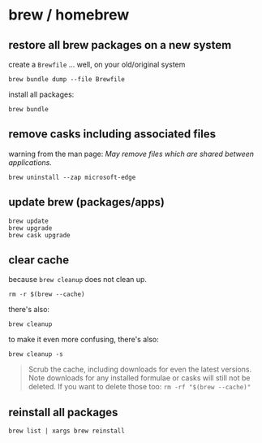 # brew / homebrew

## restore all brew packages on a new system

create a `Brewfile` ... well, on your old/original system

```
brew bundle dump --file Brewfile
```

install all packages:

```
brew bundle
```

## remove casks including associated files

warning from the man page: *May remove files which are shared between applications.*

```shell
brew uninstall --zap microsoft-edge
```

## update brew (packages/apps)

```
brew update
brew upgrade
brew cask upgrade
```

## clear cache

because `brew cleanup` does not clean up.

```
rm -r $(brew --cache)
```

there's also:

```
brew cleanup
```

to make it even more confusing, there's also:

```shell
brew cleanup -s
```

> Scrub the cache, including downloads for even the latest versions. Note downloads for any installed formulae or casks will still not be deleted. If you want to delete those too: `rm -rf "$(brew --cache)"`

## reinstall all packages

```
brew list | xargs brew reinstall
```

